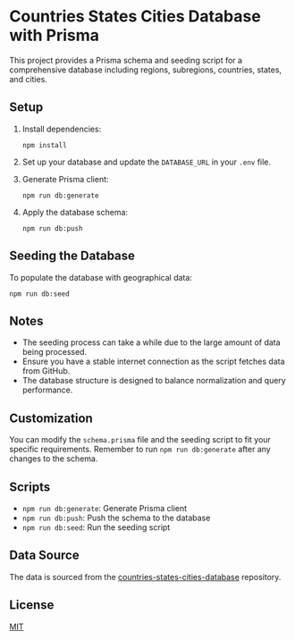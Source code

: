 # Countries States Cities Database with Prisma

This project provides a Prisma schema and seeding script for a comprehensive database including regions, subregions,
countries, states, and cities.

## Setup

1. Install dependencies:
   ```
   npm install
   ```

2. Set up your database and update the `DATABASE_URL` in your `.env` file.

3. Generate Prisma client:
   ```
   npm run db:generate
   ```

4. Apply the database schema:
   ```
   npm run db:push
   ```

## Seeding the Database

To populate the database with geographical data:

```
npm run db:seed
```

## Notes

- The seeding process can take a while due to the large amount of data being processed.
- Ensure you have a stable internet connection as the script fetches data from GitHub.
- The database structure is designed to balance normalization and query performance.

## Customization

You can modify the `schema.prisma` file and the seeding script to fit your specific requirements. Remember to run
`npm run db:generate` after any changes to the schema.

## Scripts

- `npm run db:generate`: Generate Prisma client
- `npm run db:push`: Push the schema to the database
- `npm run db:seed`: Run the seeding script

## Data Source

The data is sourced from
the [countries-states-cities-database](https://github.com/dr5hn/countries-states-cities-database) repository.

## License

[MIT](https://choosealicense.com/licenses/mit/)
